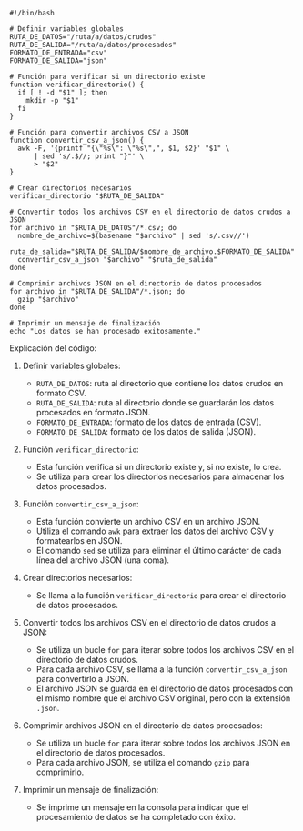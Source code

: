 ```shell
#!/bin/bash

# Definir variables globales
RUTA_DE_DATOS="/ruta/a/datos/crudos"
RUTA_DE_SALIDA="/ruta/a/datos/procesados"
FORMATO_DE_ENTRADA="csv"
FORMATO_DE_SALIDA="json"

# Función para verificar si un directorio existe
function verificar_directorio() {
  if [ ! -d "$1" ]; then
    mkdir -p "$1"
  fi
}

# Función para convertir archivos CSV a JSON
function convertir_csv_a_json() {
  awk -F, '{printf "{\"%s\": \"%s\",", $1, $2}' "$1" \
      | sed 's/.$//; print "}"' \
      > "$2"
}

# Crear directorios necesarios
verificar_directorio "$RUTA_DE_SALIDA"

# Convertir todos los archivos CSV en el directorio de datos crudos a JSON
for archivo in "$RUTA_DE_DATOS"/*.csv; do
  nombre_de_archivo=$(basename "$archivo" | sed 's/.csv//')
  ruta_de_salida="$RUTA_DE_SALIDA/$nombre_de_archivo.$FORMATO_DE_SALIDA"
  convertir_csv_a_json "$archivo" "$ruta_de_salida"
done

# Comprimir archivos JSON en el directorio de datos procesados
for archivo in "$RUTA_DE_SALIDA"/*.json; do
  gzip "$archivo"
done

# Imprimir un mensaje de finalización
echo "Los datos se han procesado exitosamente."
```

Explicación del código:

1. Definir variables globales:
   - `RUTA_DE_DATOS`: ruta al directorio que contiene los datos crudos en formato CSV.
   - `RUTA_DE_SALIDA`: ruta al directorio donde se guardarán los datos procesados en formato JSON.
   - `FORMATO_DE_ENTRADA`: formato de los datos de entrada (CSV).
   - `FORMATO_DE_SALIDA`: formato de los datos de salida (JSON).

2. Función `verificar_directorio`:
   - Esta función verifica si un directorio existe y, si no existe, lo crea.
   - Se utiliza para crear los directorios necesarios para almacenar los datos procesados.

3. Función `convertir_csv_a_json`:
   - Esta función convierte un archivo CSV en un archivo JSON.
   - Utiliza el comando `awk` para extraer los datos del archivo CSV y formatearlos en JSON.
   - El comando `sed` se utiliza para eliminar el último carácter de cada línea del archivo JSON (una coma).

4. Crear directorios necesarios:
   - Se llama a la función `verificar_directorio` para crear el directorio de datos procesados.

5. Convertir todos los archivos CSV en el directorio de datos crudos a JSON:
   - Se utiliza un bucle `for` para iterar sobre todos los archivos CSV en el directorio de datos crudos.
   - Para cada archivo CSV, se llama a la función `convertir_csv_a_json` para convertirlo a JSON.
   - El archivo JSON se guarda en el directorio de datos procesados con el mismo nombre que el archivo CSV original, pero con la extensión `.json`.

6. Comprimir archivos JSON en el directorio de datos procesados:
   - Se utiliza un bucle `for` para iterar sobre todos los archivos JSON en el directorio de datos procesados.
   - Para cada archivo JSON, se utiliza el comando `gzip` para comprimirlo.

7. Imprimir un mensaje de finalización:
   - Se imprime un mensaje en la consola para indicar que el procesamiento de datos se ha completado con éxito.